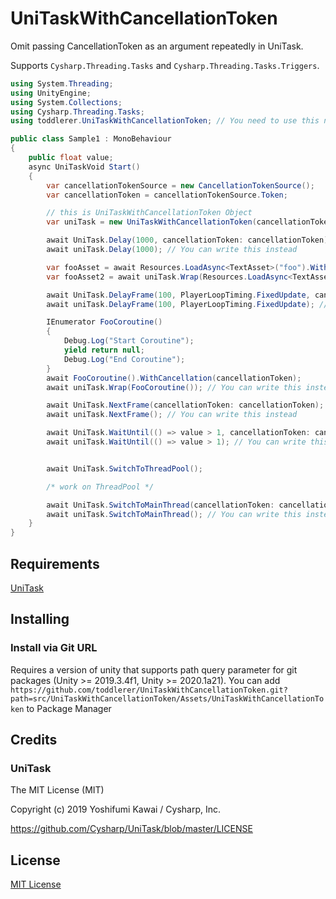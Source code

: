 # UniTaskWithCancellationToken

Omit passing CancellationToken as an argument repeatedly in UniTask.

Supports `Cysharp.Threading.Tasks` and `Cysharp.Threading.Tasks.Triggers`.

```cs
using System.Threading;
using UnityEngine;
using System.Collections;
using Cysharp.Threading.Tasks;
using toddlerer.UniTaskWithCancellationToken; // You need to use this namespace

public class Sample1 : MonoBehaviour
{
    public float value;
    async UniTaskVoid Start()
    {
        var cancellationTokenSource = new CancellationTokenSource();
        var cancellationToken = cancellationTokenSource.Token;

        // this is UniTaskWithCancellationToken Object
        var uniTask = new UniTaskWithCancellationToken(cancellationToken);

        await UniTask.Delay(1000, cancellationToken: cancellationToken);
        await uniTask.Delay(1000); // You can write this instead

        var fooAsset = await Resources.LoadAsync<TextAsset>("foo").WithCancellation(cancellationToken);
        var fooAsset2 = await uniTask.Wrap(Resources.LoadAsync<TextAsset>("foo")); // You can write this instead

        await UniTask.DelayFrame(100, PlayerLoopTiming.FixedUpdate, cancellationToken);
        await uniTask.DelayFrame(100, PlayerLoopTiming.FixedUpdate); // You can write this instead

        IEnumerator FooCoroutine()
        {
            Debug.Log("Start Coroutine");
            yield return null;
            Debug.Log("End Coroutine");
        }
        await FooCoroutine().WithCancellation(cancellationToken);
        await uniTask.Wrap(FooCoroutine()); // You can write this instead

        await UniTask.NextFrame(cancellationToken: cancellationToken);
        await uniTask.NextFrame(); // You can write this instead

        await UniTask.WaitUntil(() => value > 1, cancellationToken: cancellationToken);
        await uniTask.WaitUntil(() => value > 1); // You can write this instead


        await UniTask.SwitchToThreadPool();

        /* work on ThreadPool */

        await UniTask.SwitchToMainThread(cancellationToken: cancellationToken);
        await uniTask.SwitchToMainThread(); // You can write this instead
    }
}
```

## Requirements

[UniTask](https://github.com/Cysharp/UniTask)

## Installing

### Install via Git URL

Requires a version of unity that supports path query parameter for git packages (Unity >= 2019.3.4f1, Unity >= 2020.1a21). You can add `https://github.com/toddlerer/UniTaskWithCancellationToken.git?path=src/UniTaskWithCancellationToken/Assets/UniTaskWithCancellationToken` to Package Manager

## Credits

### UniTask

The MIT License (MIT)

Copyright (c) 2019 Yoshifumi Kawai / Cysharp, Inc.

<https://github.com/Cysharp/UniTask/blob/master/LICENSE>

## License

[MIT License](./LICENSE)
